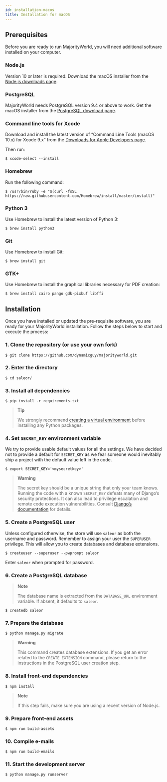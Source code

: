 ```yaml
---
id: installation-macos
title: Installation for macOS
---
```



## Prerequisites

Before you are ready to run MajorityWorld, you will need additional software installed on your computer.


### Node.js

Version 10 or later is required. Download the macOS installer from the [Node.js downloads page](https://nodejs.org/en/download/).


### PostgreSQL

MajorityWorld needs PostgreSQL version 9.4 or above to work. Get the macOS installer from the [PostgreSQL download page](https://www.postgresql.org/download/macosx/).


### Command line tools for Xcode

Download and install the latest version of “Command Line Tools (macOS 10.x) for Xcode 9.x” from the [Downloads for Apple Developers page](https://developer.apple.com/download/more/).

Then run:

```console
$ xcode-select --install
```
### Homebrew

Run the following command:

```console
$ /usr/bin/ruby -e "$(curl -fsSL https://raw.githubusercontent.com/Homebrew/install/master/install)"
```
### Python 3

Use Homebrew to install the latest version of Python 3:

```console
$ brew install python3
```


### Git

Use Homebrew to install Git:

```console
$ brew install git
```


### GTK+

Use Homebrew to install the graphical libraries necessary for PDF creation:

```console
$ brew install cairo pango gdk-pixbuf libffi
```


## Installation

Once you have installed or updated the pre-requisite software, you are ready for your MajorityWorld installation. Follow the steps below to start and execute the process:

### 1. Clone the repository (or use your own fork)

```console
$ git clone https://github.com/dynamicguy/majorityworld.git
```


### 2. Enter the directory

```console
$ cd saleor/
```

### 3. Install all dependencies

```console
$ pip install -r requirements.txt
```
> **Tip**
>
> We strongly recommend [creating a virtual environment](https://docs.python.org/3/tutorial/venv.html) before installing any Python packages.


### 4. Set `SECRET_KEY` environment variable

We try to provide usable default values for all the settings. We have decided not to provide a default for `SECRET_KEY` as we fear someone would inevitably ship a project with the default value left in the code.

```console
$ export SECRET_KEY='<mysecretkey>'
```

> **Warning**
>
> The secret key should be a unique string that only your team knows. Running the code with a known `SECRET_KEY` defeats many of Django’s security protections. It can also lead to privilege escalation and remote code execution vulnerabilities. Consult [Django’s documentation](https://docs.djangoproject.com/en/1.11/ref/settings/#secret-key) for details.


### 5. Create a PostgreSQL user

Unless configured otherwise, the store will use `saleor` as both the username and password. Remember to assign your user the `SUPERUSER` privilege. This will allow you to create databases and database extensions.

```console
$ createuser --superuser --pwprompt saleor
```

Enter `saleor` when prompted for password.


### 6. Create a PostgreSQL database

> **Note**
>
> The database name is extracted from the `DATABASE_URL` environment variable. If absent, it defaults to `saleor`.

```console
$ createdb saleor
```

### 7. Prepare the database

```console
$ python manage.py migrate
```

> **Warning**
>
> This command creates database extensions. If you get an error related to the `CREATE EXTENSION` command, please return to the instructions in the PostgreSQL user creation step.


### 8. Install front-end dependencies

```console
$ npm install
```

> **Note**
>
> If this step fails, make sure you are using a recent version of Node.js.


### 9. Prepare front-end assets

```console
$ npm run build-assets
```


### 10. Compile e-mails

```console
$ npm run build-emails
```


### 11. Start the development server

```console
$ python manage.py runserver
```
